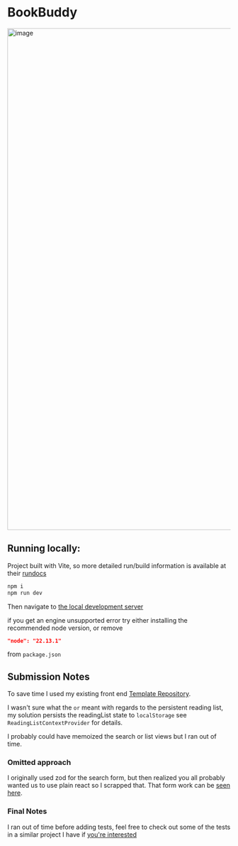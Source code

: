 # BookBuddy
<img width="1201" height="1129" alt="image" src="https://github.com/user-attachments/assets/0909c869-9d3f-4974-9639-c6cb032f8175" />

## Running locally:

Project built with Vite, so more detailed run/build information is available at their [rundocs](https://vite.dev/guide/)

```bash
npm i
npm run dev
```

Then navigate to [the local development server](http://localhost:5173/)

if you get an engine unsupported error try either installing the recommended node version, or remove

```json
"node": "22.13.1"
```

from `package.json`

## Submission Notes

To save time I used my existing front end [Template Repository](https://github.com/github-bdem/vite-react-tailwind-project-template).

I wasn't sure what the `or` meant with regards to the persistent reading list, my solution persists the readingList state to `localStorage` see `ReadingListContextProvider` for details.

I probably could have memoized the search or list views but I ran out of time.

### Omitted approach

I originally used zod for the search form, but then realized you all probably wanted us to use plain react so I scrapped that. That form work can be [seen here](https://github.com/github-bdem/BookBuddy/blob/oops-used-zod/src/pages/Search.tsx).

### Final Notes

I ran out of time before adding tests, feel free to check out some of the tests in a similar project I have if [you're interested](https://https://github.com/github-bdem/food-roulette/blob/main/src/components/ResultsSidebar/tests/ResultsSidebar.test.tsx)
